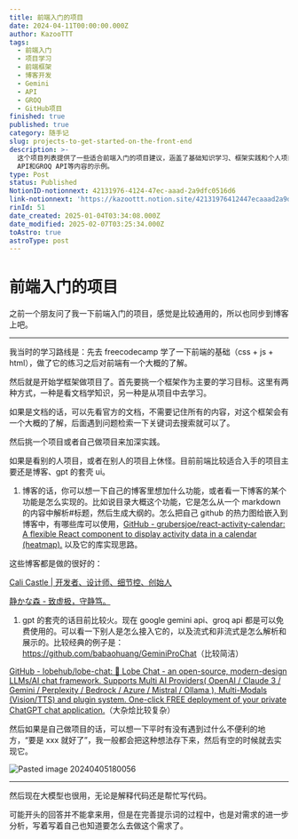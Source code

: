 ```yaml
---
title: 前端入门的项目
date: 2024-04-11T00:00:00.000Z
author: KazooTTT
tags:
  - 前端入门
  - 项目学习
  - 前端框架
  - 博客开发
  - Gemini
  - API
  - GROQ
  - GitHub项目
finished: true
published: true
category: 随手记
slug: projects-to-get-started-on-the-front-end
description: >-
  这个项目列表提供了一些适合前端入门的项目建议，涵盖了基础知识学习、框架实践和个人项目开发等方面。其中包括了博客开发、UI设计、以及接入Gemini
  API和GROQ API等内容的示例。
type: Post
status: Published
NotionID-notionnext: 42131976-4124-47ec-aaad-2a9dfc0516d6
link-notionnext: 'https://kazoottt.notion.site/42131976412447ecaaad2a9dfc0516d6'
rinId: 51
date_created: 2025-01-04T03:34:08.000Z
date_modified: 2025-02-07T03:25:34.000Z
toAstro: true
astroType: post
---
```


# 前端入门的项目

之前一个朋友问了我一下前端入门的项目，感觉是比较通用的，所以也同步到博客上吧。

---

我当时的学习路线是：先去 freecodecamp 学了一下前端的基础（css + js + html），做了它的练习之后对前端有一个大概的了解。

然后就是开始学框架做项目了。首先要挑一个框架作为主要的学习目标。这里有两种方式，一种是看文档学知识，另一种是从项目中去学习。

如果是文档的话，可以先看官方的文档，不需要记住所有的内容，对这个框架会有一个大概的了解，后面遇到问题检索一下关键词去搜索就可以了。

然后挑一个项目或者自己做项目来加深实践。

如果是看别的人项目，或者在别人的项目上休怪。目前前端比较适合入手的项目主要还是博客、gpt 的套壳 ui。

1. 博客的话，你可以想一下自己的博客里想加什么功能，或者看一下博客的某个功能是怎么实现的。比如说目录大概这个功能，它是怎么从一个 markdown 的内容中解析#标题，然后生成大纲的。怎么把自己 github 的热力图给嵌入到博客中，有哪些库可以使用，[GitHub - grubersjoe/react-activity-calendar: A flexible React component to display activity data in a calendar (heatmap).](https://github.com/grubersjoe/react-activity-calendar) 以及它的库实现思路。

这些博客都是做的很好的：

[Cali Castle | 开发者、设计师、细节控、创始人](https://cali.so/)

[静かな森 - 致虚极，守静笃。](https://innei.in/)

1. gpt 的套壳的话目前比较火。现在 google gemini api、groq api 都是可以免费使用的。可以看一下别人是怎么接入它的，以及流式和非流式是怎么解析和展示的。比较经典的例子是：
   <https://github.com/babaohuang/GeminiProChat>（比较简洁）

[GitHub - lobehub/lobe-chat: 🤯 Lobe Chat - an open-source, modern-design LLMs/AI chat framework. Supports Multi AI Providers( OpenAI / Claude 3 / Gemini / Perplexity / Bedrock / Azure / Mistral / Ollama ), Multi-Modals (Vision/TTS) and plugin system. One-click FREE deployment of your private ChatGPT chat application.](https://github.com/lobehub/lobe-chat)（大杂烩比较复杂）

然后如果是自己做项目的话，可以想一下平时有没有遇到过什么不便利的地方，“要是 xxx 就好了”，我一般都会把这种想法存下来，然后有空的时候就去实现它。

![Pasted image 20240405180056](https://pictures.kazoottt.top/2024/04/20240411-63ea5846be622124eba970ce3738abf0.png)

---

然后现在大模型也很用，无论是解释代码还是帮忙写代码。

可能开头的回答并不能拿来用，但是在完善提示词的过程中，也是对需求的进一步分析，写着写着自己也知道要怎么去做这个需求了。
